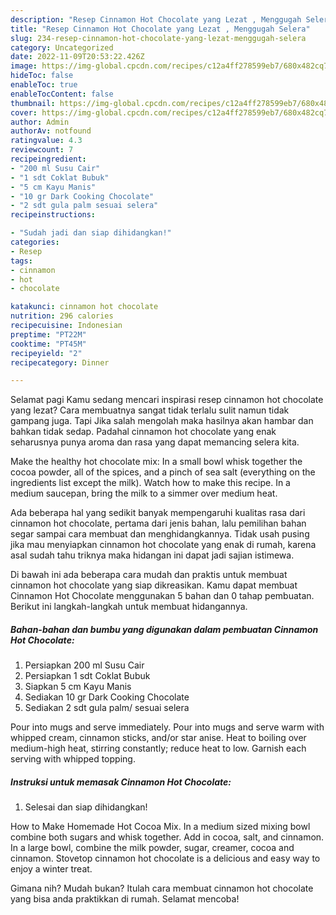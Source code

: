 ```yaml
---
description: "Resep Cinnamon Hot Chocolate yang Lezat , Menggugah Selera"
title: "Resep Cinnamon Hot Chocolate yang Lezat , Menggugah Selera"
slug: 234-resep-cinnamon-hot-chocolate-yang-lezat-menggugah-selera
category: Uncategorized
date: 2022-11-09T20:53:22.426Z
image: https://img-global.cpcdn.com/recipes/c12a4ff278599eb7/680x482cq70/cinnamon-hot-chocolate-foto-resep-utama.jpg
hideToc: false
enableToc: true
enableTocContent: false
thumbnail: https://img-global.cpcdn.com/recipes/c12a4ff278599eb7/680x482cq70/cinnamon-hot-chocolate-foto-resep-utama.jpg
cover: https://img-global.cpcdn.com/recipes/c12a4ff278599eb7/680x482cq70/cinnamon-hot-chocolate-foto-resep-utama.jpg
author: Admin
authorAv: notfound
ratingvalue: 4.3
reviewcount: 7
recipeingredient:
- "200 ml Susu Cair"
- "1 sdt Coklat Bubuk"
- "5 cm Kayu Manis"
- "10 gr Dark Cooking Chocolate"
- "2 sdt gula palm sesuai selera"
recipeinstructions:

- "Sudah jadi dan siap dihidangkan!"
categories:
- Resep
tags:
- cinnamon
- hot
- chocolate

katakunci: cinnamon hot chocolate 
nutrition: 296 calories
recipecuisine: Indonesian
preptime: "PT22M"
cooktime: "PT45M"
recipeyield: "2"
recipecategory: Dinner

---
```



Selamat pagi Kamu sedang mencari inspirasi resep cinnamon hot chocolate yang lezat? Cara membuatnya sangat tidak terlalu sulit namun tidak gampang juga. Tapi Jika salah mengolah maka hasilnya akan hambar dan bahkan tidak sedap. Padahal cinnamon hot chocolate yang enak seharusnya punya aroma dan rasa yang dapat memancing selera kita.


Make the healthy hot chocolate mix: In a small bowl whisk together the cocoa powder, all of the spices, and a pinch of sea salt (everything on the ingredients list except the milk). Watch how to make this recipe. In a medium saucepan, bring the milk to a simmer over medium heat.

Ada beberapa hal yang sedikit banyak mempengaruhi kualitas rasa dari cinnamon hot chocolate, pertama dari jenis bahan, lalu pemilihan bahan segar sampai cara membuat dan menghidangkannya. Tidak usah pusing jika mau menyiapkan cinnamon hot chocolate yang enak di rumah, karena asal sudah tahu triknya maka hidangan ini dapat jadi sajian istimewa.


Di bawah ini ada beberapa cara mudah dan praktis untuk membuat cinnamon hot chocolate yang siap dikreasikan. Kamu dapat membuat Cinnamon Hot Chocolate menggunakan 5 bahan dan 0 tahap pembuatan. Berikut ini langkah-langkah untuk membuat hidangannya.

<!--inarticleads1-->

##### Bahan-bahan dan bumbu yang digunakan dalam pembuatan Cinnamon Hot Chocolate:

1. Persiapkan 200 ml Susu Cair
1. Persiapkan 1 sdt Coklat Bubuk
1. Siapkan 5 cm Kayu Manis
1. Sediakan 10 gr Dark Cooking Chocolate
1. Sediakan 2 sdt gula palm/ sesuai selera


Pour into mugs and serve immediately. Pour into mugs and serve warm with whipped cream, cinnamon sticks, and/or star anise. Heat to boiling over medium-high heat, stirring constantly; reduce heat to low. Garnish each serving with whipped topping. 

<!--inarticleads2-->

##### Instruksi untuk memasak Cinnamon Hot Chocolate:


1. Selesai dan siap dihidangkan!

How to Make Homemade Hot Cocoa Mix. In a medium sized mixing bowl combine both sugars and whisk together. Add in cocoa, salt, and cinnamon. In a large bowl, combine the milk powder, sugar, creamer, cocoa and cinnamon. Stovetop cinnamon hot chocolate is a delicious and easy way to enjoy a winter treat. 

Gimana nih? Mudah bukan? Itulah cara membuat cinnamon hot chocolate yang bisa anda praktikkan di rumah. Selamat mencoba!
